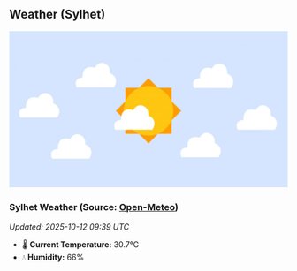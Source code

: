## Weather (Sylhet)
![](/weather.webp)
<!-- WEATHER-START -->
### Sylhet Weather (Source: [Open-Meteo](https://open-meteo.com))
_Updated: 2025-10-12 09:39 UTC_
* 🌡️ **Current Temperature:** 30.7°C
* 💧 **Humidity:** 66%
<!-- WEATHER-END -->







































































































































































